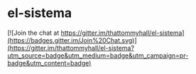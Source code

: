 # el-sistema

[![Join the chat at https://gitter.im/thattommyhall/el-sistema](https://badges.gitter.im/Join%20Chat.svg)](https://gitter.im/thattommyhall/el-sistema?utm_source=badge&utm_medium=badge&utm_campaign=pr-badge&utm_content=badge)
